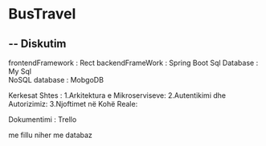 # BusTravel

--
Diskutim 
--
frontendFramework : Rect
backendFrameWork : Spring Boot
Sql Database : My Sql	
NoSQL database : MobgoDB

Kerkesat Shtes :
1.Arkitektura e Mikroserviseve:
2.Autentikimi dhe Autorizimiz:
3.Njoftimet në Kohë Reale: 

Dokumentimi : Trello

me fillu niher me databaz